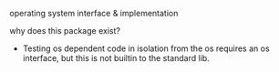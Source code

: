 operating system interface & implementation

why does this package exist?

- Testing os dependent code in isolation from the os
  requires an os interface, but this is not builtin to the
  standard lib.
